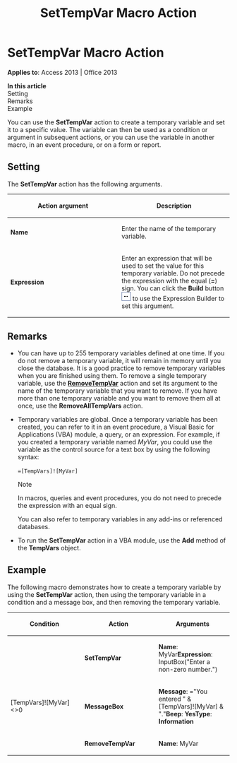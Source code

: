 ﻿---
title: SetTempVar Macro Action
TOCTitle: SetTempVar Macro Action
ms:assetid: 9c3b7bee-02c5-efbf-1276-4c4a1f7802d9
ms:mtpsurl: https://msdn.microsoft.com/en-us/library/Ff198102(v=office.15)
ms:contentKeyID: 48546593
ms.date: 09/18/2015
mtps_version: v=office.15
f1_keywords:
- vbaac10.chm150219
f1_categories:
- Office.Version=v15
---

# SetTempVar Macro Action


**Applies to**: Access 2013 | Office 2013

**In this article**  
Setting  
Remarks  
Example  

You can use the **SetTempVar** action to create a temporary variable and set it to a specific value. The variable can then be used as a condition or argument in subsequent actions, or you can use the variable in another macro, in an event procedure, or on a form or report.

## Setting

The **SetTempVar** action has the following arguments.

<table>
<colgroup>
<col style="width: 50%" />
<col style="width: 50%" />
</colgroup>
<thead>
<tr class="header">
<th><p>Action argument</p></th>
<th><p>Description</p></th>
</tr>
</thead>
<tbody>
<tr class="odd">
<td><p><strong>Name</strong></p></td>
<td><p>Enter the name of the temporary variable.</p></td>
</tr>
<tr class="even">
<td><p><strong>Expression</strong></p></td>
<td><p>Enter an expression that will be used to set the value for this temporary variable. Do not precede the expression with the equal (<strong>=</strong>) sign. You can click the <strong>Build</strong> button <img src="media/access-build-button.gif" title="buildbut_ZA06047218" alt="buildbut_ZA06047218" /> to use the Expression Builder to set this argument.</p></td>
</tr>
</tbody>
</table>


## Remarks

- You can have up to 255 temporary variables defined at one time. If you do not remove a temporary variable, it will remain in memory until you close the database. It is a good practice to remove temporary variables when you are finished using them. To remove a single temporary variable, use the **[RemoveTempVar](removetempvar-macro-action.md)** action and set its argument to the name of the temporary variable that you want to remove. If you have more than one temporary variable and you want to remove them all at once, use the **RemoveAllTempVars** action.

- Temporary variables are global. Once a temporary variable has been created, you can refer to it in an event procedure, a Visual Basic for Applications (VBA) module, a query, or an expression. For example, if you created a temporary variable named *MyVar*, you could use the variable as the control source for a text box by using the following syntax:
    
  `=[TempVars]![MyVar]`
    
  > [!NOTE]
  > In macros, queries and event procedures, you do not need to precede the expression with an equal sign.
 
  You can also refer to temporary variables in any add-ins or referenced databases.

- To run the **SetTempVar** action in a VBA module, use the **Add** method of the **TempVars** object.

## Example

The following macro demonstrates how to create a temporary variable by using the **SetTempVar** action, then using the temporary variable in a condition and a message box, and then removing the temporary variable.

<table>
<colgroup>
<col style="width: 33%" />
<col style="width: 33%" />
<col style="width: 33%" />
</colgroup>
<thead>
<tr class="header">
<th><p>Condition</p></th>
<th><p>Action</p></th>
<th><p>Arguments</p></th>
</tr>
</thead>
<tbody>
<tr class="odd">
<td><p></p></td>
<td><p><strong>SetTempVar</strong></p></td>
<td><p><strong>Name</strong>: MyVar<strong>Expression</strong>: InputBox(&quot;Enter a non-zero number.&quot;)</p></td>
</tr>
<tr class="even">
<td><p>[TempVars]![MyVar]&lt;&gt;0</p></td>
<td><p><strong>MessageBox</strong></p></td>
<td><p><strong>Message</strong>: =&quot;You entered &quot; &amp; [TempVars]![MyVar] &amp; &quot;.&quot;<strong>Beep</strong>: <strong>YesType</strong>: <strong>Information</strong></p></td>
</tr>
<tr class="odd">
<td><p></p></td>
<td><p><strong>RemoveTempVar</strong></p></td>
<td><p><strong>Name</strong>: MyVar</p></td>
</tr>
</tbody>
</table>

